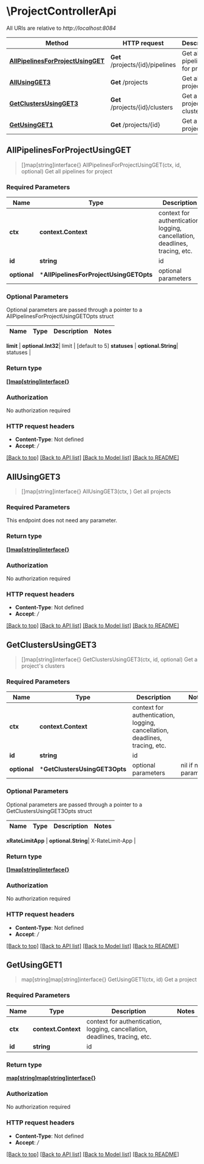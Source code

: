 # \ProjectControllerApi

All URIs are relative to *http://localhost:8084*

Method | HTTP request | Description
------------- | ------------- | -------------
[**AllPipelinesForProjectUsingGET**](ProjectControllerApi.md#AllPipelinesForProjectUsingGET) | **Get** /projects/{id}/pipelines | Get all pipelines for project
[**AllUsingGET3**](ProjectControllerApi.md#AllUsingGET3) | **Get** /projects | Get all projects
[**GetClustersUsingGET3**](ProjectControllerApi.md#GetClustersUsingGET3) | **Get** /projects/{id}/clusters | Get a project&#39;s clusters
[**GetUsingGET1**](ProjectControllerApi.md#GetUsingGET1) | **Get** /projects/{id} | Get a project



## AllPipelinesForProjectUsingGET

> []map[string]interface{} AllPipelinesForProjectUsingGET(ctx, id, optional)
Get all pipelines for project

### Required Parameters


Name | Type | Description  | Notes
------------- | ------------- | ------------- | -------------
**ctx** | **context.Context** | context for authentication, logging, cancellation, deadlines, tracing, etc.
**id** | **string**| id | 
 **optional** | ***AllPipelinesForProjectUsingGETOpts** | optional parameters | nil if no parameters

### Optional Parameters

Optional parameters are passed through a pointer to a AllPipelinesForProjectUsingGETOpts struct


Name | Type | Description  | Notes
------------- | ------------- | ------------- | -------------

 **limit** | **optional.Int32**| limit | [default to 5]
 **statuses** | **optional.String**| statuses | 

### Return type

[**[]map[string]interface{}**](map[string]interface{}.md)

### Authorization

No authorization required

### HTTP request headers

- **Content-Type**: Not defined
- **Accept**: */*

[[Back to top]](#) [[Back to API list]](../README.md#documentation-for-api-endpoints)
[[Back to Model list]](../README.md#documentation-for-models)
[[Back to README]](../README.md)


## AllUsingGET3

> []map[string]interface{} AllUsingGET3(ctx, )
Get all projects

### Required Parameters

This endpoint does not need any parameter.

### Return type

[**[]map[string]interface{}**](map[string]interface{}.md)

### Authorization

No authorization required

### HTTP request headers

- **Content-Type**: Not defined
- **Accept**: */*

[[Back to top]](#) [[Back to API list]](../README.md#documentation-for-api-endpoints)
[[Back to Model list]](../README.md#documentation-for-models)
[[Back to README]](../README.md)


## GetClustersUsingGET3

> []map[string]interface{} GetClustersUsingGET3(ctx, id, optional)
Get a project's clusters

### Required Parameters


Name | Type | Description  | Notes
------------- | ------------- | ------------- | -------------
**ctx** | **context.Context** | context for authentication, logging, cancellation, deadlines, tracing, etc.
**id** | **string**| id | 
 **optional** | ***GetClustersUsingGET3Opts** | optional parameters | nil if no parameters

### Optional Parameters

Optional parameters are passed through a pointer to a GetClustersUsingGET3Opts struct


Name | Type | Description  | Notes
------------- | ------------- | ------------- | -------------

 **xRateLimitApp** | **optional.String**| X-RateLimit-App | 

### Return type

[**[]map[string]interface{}**](map[string]interface{}.md)

### Authorization

No authorization required

### HTTP request headers

- **Content-Type**: Not defined
- **Accept**: */*

[[Back to top]](#) [[Back to API list]](../README.md#documentation-for-api-endpoints)
[[Back to Model list]](../README.md#documentation-for-models)
[[Back to README]](../README.md)


## GetUsingGET1

> map[string]map[string]interface{} GetUsingGET1(ctx, id)
Get a project

### Required Parameters


Name | Type | Description  | Notes
------------- | ------------- | ------------- | -------------
**ctx** | **context.Context** | context for authentication, logging, cancellation, deadlines, tracing, etc.
**id** | **string**| id | 

### Return type

[**map[string]map[string]interface{}**](map[string]interface{}.md)

### Authorization

No authorization required

### HTTP request headers

- **Content-Type**: Not defined
- **Accept**: */*

[[Back to top]](#) [[Back to API list]](../README.md#documentation-for-api-endpoints)
[[Back to Model list]](../README.md#documentation-for-models)
[[Back to README]](../README.md)

